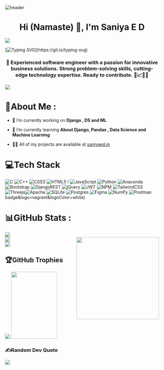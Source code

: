 

![header](https://user-images.githubusercontent.com/121122397/216614878-411f6178-defa-4330-ba48-16db1cc92830.png)

<h1 align="center" style="border: none;" > Hi (Namaste) 👋, I'm Saniya E D</h1>

<img  src="https://raw.githubusercontent.com/andreasbm/readme/master/assets/lines/rainbow.png">
<p align="center">

[![Typing SVG](https://readme-typing-svg.demolab.com?font=Fira+Code&pause=700&width=1100&center=true&lines=Welcome+To+My+Github+Profile;FullStack+Web+Developer;Software+Engineer;Let's+Connect+To+Build+Future.)](https://git.io/typing-svg)

 </p>
 

 
<h3 align="center">🌟 Experienced software engineer with a passion for innovative business solutions. Strong problem-solving skills, cutting-edge technology expertise. Ready to contribute. 🔧📈🔬🚀</h3>

<img  src="https://raw.githubusercontent.com/andreasbm/readme/master/assets/lines/rainbow.png">

# 💫About Me :

- 🔭 I’m currently working on **Django , DS and ML**

- 🌱 I’m currently learning **About Django, Pandas , Data Science and Machine Learning**

- 👨‍💻 All of my projects are available at [saniyaed.in](https://www.saniyaed.in)





# 💻Tech Stack
![C](https://img.shields.io/badge/c-%2300599C.svg?style=for-the-badge&logo=c&logoColor=white) ![C++](https://img.shields.io/badge/c++-%2300599C.svg?style=for-the-badge&logo=c%2B%2B&logoColor=white) ![CSS3](https://img.shields.io/badge/css3-%231572B6.svg?style=for-the-badge&logo=css3&logoColor=white) ![HTML5](https://img.shields.io/badge/html5-%23E34F26.svg?style=for-the-badge&logo=html5&logoColor=white) ! ![JavaScript](https://img.shields.io/badge/javascript-%23323330.svg?style=for-the-badge&logo=javascript&logoColor=%23F7DF1E) ![Python](https://img.shields.io/badge/python-3670A0?style=for-the-badge&logo=python&logoColor=ffdd54) ![Anaconda](https://img.shields.io/badge/Anaconda-%2344A833.svg?style=for-the-badge&logo=anaconda&logoColor=white) ![Bootstrap](https://img.shields.io/badge/bootstrap-%23563D7C.svg?style=for-the-badge&logo=bootstrap&logoColor=white)  ![DjangoREST](https://img.shields.io/badge/DJANGO-REST-ff1709?style=for-the-badge&logo=django&logoColor=white&color=ff1709&labelColor=gray)  ![jQuery](https://img.shields.io/badge/jquery-%230769AD.svg?style=for-the-badge&logo=jquery&logoColor=white) ![JWT](https://img.shields.io/badge/JWT-black?style=for-the-badge&logo=JSON%20web%20tokens) ![NPM](https://img.shields.io/badge/NPM-%23000000.svg?style=for-the-badge&logo=npm&logoColor=white) ![TailwindCSS](https://img.shields.io/badge/tailwindcss-%2338B2AC.svg?style=for-the-badge&logo=tailwind-css&logoColor=white) ![Threejs](https://img.shields.io/badge/threejs-black?style=for-the-badge&logo=three.js&logoColor=white)![Apache](https://img.shields.io/badge/apache-%23D42029.svg?style=for-the-badge&logo=apache&logoColor=white)  ![SQLite](https://img.shields.io/badge/sqlite-%2307405e.svg?style=for-the-badge&logo=sqlite&logoColor=white) ![Postgres](https://img.shields.io/badge/postgres-%23316192.svg?style=for-the-badge&logo=postgresql&logoColor=white) 	![Figma](https://img.shields.io/badge/figma-%23F24E1E.svg?style=for-the-badge&logo=figma&logoColor=white) ![NumPy](https://img.shields.io/badge/numpy-%23013243.svg?style=for-the-badge&logo=numpy&logoColor=white) ![Postman](https://img.shields.io/badge/Postman-FF6C37?style=for-the-badge&logo=postman&logoColor=white) badge&logo=vagrant&logoColor=white)
# 📊GitHub Stats :



![](https://github-readme-stats.vercel.app/api?username=aromalnambiar&theme=radical&hide_border=false&include_all_commits=false&count_private=false)<br/>
<img align="right" width="270" src="https://octodex.github.com/images/daftpunktocat-thomas.gif">
![](https://github-readme-streak-stats.herokuapp.com/?user=aromalnambiar&theme=radical&hide_border=false)<br/>
![](https://github-readme-stats.vercel.app/api/top-langs/?username=aromalnambiar&theme=radical&hide_border=false&include_all_commits=false&count_private=false&layout=compact)

## 🏆GitHub Trophies


![](https://github-trophies.vercel.app/?username=aromalnambiar&theme=radical&no-frame=false&no-bg=false&margin-w=4)
<img  height="220" width="150" src="https://media.tenor.com/DimzPZMypFcAAAAM/laptop.gif">

### ✍️Random Dev Quote
![](https://quotes-github-readme.vercel.app/api?type=horizontal&theme=radical)


